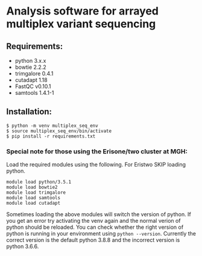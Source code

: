 # Analysis software for arrayed multiplex variant sequencing

## Requirements:
* python 3.x.x
* bowtie 2.2.2
* trimgalore  0.4.1
* cutadapt  1.18
* FastQC v0.10.1
* samtools 1.4.1-1


## Installation:

```
$ python -m venv multiplex_seq_env
$ source multiplex_seq_env/bin/activate
$ pip install -r requirements.txt
```


### Special note for those using the Erisone/two cluster at MGH:
Load the required modules using the following. For Eristwo SKIP loading python.
```
module load python/3.5.1
module load bowtie2
module load trimgalore
module load samtools
module load cutadapt
```

Sometimes loading the above modules will switch the version of python. If you get an
error try activating the venv again and the normal verion of python should be
reloaded.
You can check whether the right version of python is running in your environment
using `python --version`. Currently the correct version is the default python 3.8.8
and the incorrect version is python 3.6.6.
